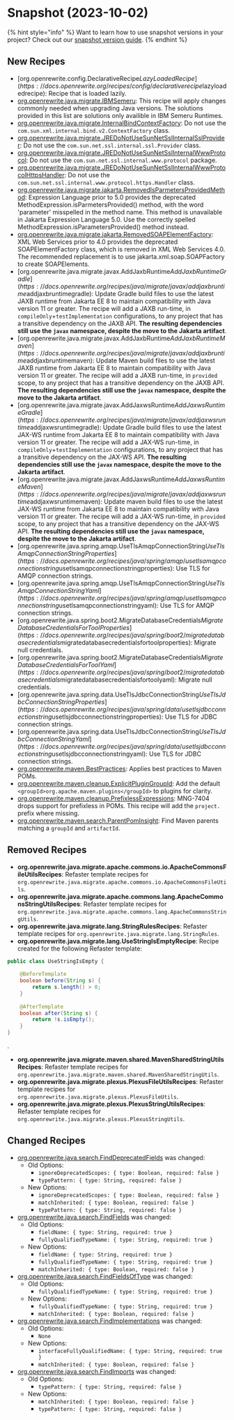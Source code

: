 # Snapshot (2023-10-02)

{% hint style="info" %}
Want to learn how to use snapshot versions in your project? Check out our [snapshot version guide](/reference/snapshot-instructions.md).
{% endhint %}

## New Recipes

* [org.openrewrite.config.DeclarativeRecipe$LazyLoadedRecipe](https://docs.openrewrite.org/recipes/config/declarativerecipe$lazyloadedrecipe): Recipe that is loaded lazily. 
* [org.openrewrite.java.migrate.IBMSemeru](https://docs.openrewrite.org/recipes/java/migrate/ibmsemeru): This recipe will apply changes commonly needed when upgrading Java versions. The solutions provided in this list are solutions only availible in IBM Semeru Runtimes. 
* [org.openrewrite.java.migrate.InternalBindContextFactory](https://docs.openrewrite.org/recipes/java/migrate/internalbindcontextfactory): Do not use the `com.sun.xml.internal.bind.v2.ContextFactory` class. 
* [org.openrewrite.java.migrate.JREDoNotUseSunNetSslInternalSslProvider](https://docs.openrewrite.org/recipes/java/migrate/jredonotusesunnetsslinternalsslprovider): Do not use the `com.sun.net.ssl.internal.ssl.Provider` class. 
* [org.openrewrite.java.migrate.JREDoNotUseSunNetSslInternalWwwProtocol](https://docs.openrewrite.org/recipes/java/migrate/jredonotusesunnetsslinternalwwwprotocol): Do not use the `com.sun.net.ssl.internal.www.protocol` package. 
* [org.openrewrite.java.migrate.JREDoNotUseSunNetSslInternalWwwProtocolHttpsHandler](https://docs.openrewrite.org/recipes/java/migrate/jredonotusesunnetsslinternalwwwprotocolhttpshandler): Do not use the `com.sun.net.ssl.internal.www.protocol.https.Handler` class. 
* [org.openrewrite.java.migrate.jakarta.RemovedIsParmetersProvidedMethod](https://docs.openrewrite.org/recipes/java/migrate/jakarta/removedisparmetersprovidedmethod): Expression Language prior to 5.0 provides the deprecated MethodExpression.isParmetersProvided() method, with the word 'parameter' misspelled in the method name.  This method is unavailable in Jakarta Expression Language 5.0. Use the correctly spelled MethodExpression.isParametersProvided() method instead. 
* [org.openrewrite.java.migrate.jakarta.RemovedSOAPElementFactory](https://docs.openrewrite.org/recipes/java/migrate/jakarta/removedsoapelementfactory): XML Web Services prior to 4.0 provides the deprecated SOAPElementFactory class,  which is removed in XML Web Services 4.0. The recommended replacement is to use jakarta.xml.soap.SOAPFactory to create SOAPElements. 
* [org.openrewrite.java.migrate.javax.AddJaxbRuntime$AddJaxbRuntimeGradle](https://docs.openrewrite.org/recipes/java/migrate/javax/addjaxbruntime$addjaxbruntimegradle): Update Gradle build files to use the latest JAXB runtime from Jakarta EE 8 to maintain compatibility with Java version 11 or greater.  The recipe will add a JAXB run-time, in `compileOnly`+`testImplementation` configurations, to any project that has a transitive dependency on the JAXB API. **The resulting dependencies still use the `javax` namespace, despite the move to the Jakarta artifact**. 
* [org.openrewrite.java.migrate.javax.AddJaxbRuntime$AddJaxbRuntimeMaven](https://docs.openrewrite.org/recipes/java/migrate/javax/addjaxbruntime$addjaxbruntimemaven): Update Maven build files to use the latest JAXB runtime from Jakarta EE 8 to maintain compatibility with Java version 11 or greater.  The recipe will add a JAXB run-time, in `provided` scope, to any project that has a transitive dependency on the JAXB API. **The resulting dependencies still use the `javax` namespace, despite the move to the Jakarta artifact**. 
* [org.openrewrite.java.migrate.javax.AddJaxwsRuntime$AddJaxwsRuntimeGradle](https://docs.openrewrite.org/recipes/java/migrate/javax/addjaxwsruntime$addjaxwsruntimegradle): Update Gradle build files to use the latest JAX-WS runtime from Jakarta EE 8 to maintain compatibility with Java version 11 or greater.  The recipe will add a JAX-WS run-time, in `compileOnly`+`testImplementation` configurations, to any project that has a transitive dependency on the JAX-WS API. **The resulting dependencies still use the `javax` namespace, despite the move to the Jakarta artifact**. 
* [org.openrewrite.java.migrate.javax.AddJaxwsRuntime$AddJaxwsRuntimeMaven](https://docs.openrewrite.org/recipes/java/migrate/javax/addjaxwsruntime$addjaxwsruntimemaven): Update maven build files to use the latest JAX-WS runtime from Jakarta EE 8 to maintain compatibility with Java version 11 or greater.  The recipe will add a JAX-WS run-time, in `provided` scope, to any project that has a transitive dependency on the JAX-WS API. **The resulting dependencies still use the `javax` namespace, despite the move to the Jakarta artifact**. 
* [org.openrewrite.java.spring.amqp.UseTlsAmqpConnectionString$UseTlsAmqpConnectionStringProperties](https://docs.openrewrite.org/recipes/java/spring/amqp/usetlsamqpconnectionstring$usetlsamqpconnectionstringproperties): Use TLS for AMQP connection strings. 
* [org.openrewrite.java.spring.amqp.UseTlsAmqpConnectionString$UseTlsAmqpConnectionStringYaml](https://docs.openrewrite.org/recipes/java/spring/amqp/usetlsamqpconnectionstring$usetlsamqpconnectionstringyaml): Use TLS for AMQP connection strings. 
* [org.openrewrite.java.spring.boot2.MigrateDatabaseCredentials$MigrateDatabaseCredentialsForToolProperties](https://docs.openrewrite.org/recipes/java/spring/boot2/migratedatabasecredentials$migratedatabasecredentialsfortoolproperties): Migrate null credentials. 
* [org.openrewrite.java.spring.boot2.MigrateDatabaseCredentials$MigrateDatabaseCredentialsForToolYaml](https://docs.openrewrite.org/recipes/java/spring/boot2/migratedatabasecredentials$migratedatabasecredentialsfortoolyaml): Migrate null credentials. 
* [org.openrewrite.java.spring.data.UseTlsJdbcConnectionString$UseTlsJdbcConnectionStringProperties](https://docs.openrewrite.org/recipes/java/spring/data/usetlsjdbcconnectionstring$usetlsjdbcconnectionstringproperties): Use TLS for JDBC connection strings. 
* [org.openrewrite.java.spring.data.UseTlsJdbcConnectionString$UseTlsJdbcConnectionStringYaml](https://docs.openrewrite.org/recipes/java/spring/data/usetlsjdbcconnectionstring$usetlsjdbcconnectionstringyaml): Use TLS for JDBC connection strings. 
* [org.openrewrite.maven.BestPractices](https://docs.openrewrite.org/recipes/maven/bestpractices): Applies best practices to Maven POMs. 
* [org.openrewrite.maven.cleanup.ExplicitPluginGroupId](https://docs.openrewrite.org/recipes/maven/cleanup/explicitplugingroupid): Add the default `<groupId>org.apache.maven.plugins</groupId>` to plugins for clarity. 
* [org.openrewrite.maven.cleanup.PrefixlessExpressions](https://docs.openrewrite.org/recipes/maven/cleanup/prefixlessexpressions): MNG-7404 drops support for prefixless in POMs. This recipe will add the `project.` prefix where missing. 
* [org.openrewrite.maven.search.ParentPomInsight](https://docs.openrewrite.org/recipes/maven/search/parentpominsight): Find Maven parents matching a `groupId` and `artifactId`. 

## Removed Recipes

* **org.openrewrite.java.migrate.apache.commons.io.ApacheCommonsFileUtilsRecipes**: Refaster template recipes for `org.openrewrite.java.migrate.apache.commons.io.ApacheCommonsFileUtils`. 
* **org.openrewrite.java.migrate.apache.commons.lang.ApacheCommonsStringUtilsRecipes**: Refaster template recipes for `org.openrewrite.java.migrate.apache.commons.lang.ApacheCommonsStringUtils`. 
* **org.openrewrite.java.migrate.lang.StringRulesRecipes**: Refaster template recipes for `org.openrewrite.java.migrate.lang.StringRules`. 
* **org.openrewrite.java.migrate.lang.UseStringIsEmptyRecipe**: Recipe created for the following Refaster template:
```java
public class UseStringIsEmpty {
    
    @BeforeTemplate
    boolean before(String s) {
        return s.length() > 0;
    }
    
    @AfterTemplate
    boolean after(String s) {
        return !s.isEmpty();
    }
}
```
. 
* **org.openrewrite.java.migrate.maven.shared.MavenSharedStringUtilsRecipes**: Refaster template recipes for `org.openrewrite.java.migrate.maven.shared.MavenSharedStringUtils`. 
* **org.openrewrite.java.migrate.plexus.PlexusFileUtilsRecipes**: Refaster template recipes for `org.openrewrite.java.migrate.plexus.PlexusFileUtils`. 
* **org.openrewrite.java.migrate.plexus.PlexusStringUtilsRecipes**: Refaster template recipes for `org.openrewrite.java.migrate.plexus.PlexusStringUtils`. 

## Changed Recipes

* [org.openrewrite.java.search.FindDeprecatedFields](https://docs.openrewrite.org/recipes/java/search/finddeprecatedfields) was changed:
  * Old Options:
    * `ignoreDeprecatedScopes: { type: Boolean, required: false }`
    * `typePattern: { type: String, required: false }`
  * New Options:
    * `ignoreDeprecatedScopes: { type: Boolean, required: false }`
    * `matchInherited: { type: Boolean, required: false }`
    * `typePattern: { type: String, required: false }`
* [org.openrewrite.java.search.FindFields](https://docs.openrewrite.org/recipes/java/search/findfields) was changed:
  * Old Options:
    * `fieldName: { type: String, required: true }`
    * `fullyQualifiedTypeName: { type: String, required: true }`
  * New Options:
    * `fieldName: { type: String, required: true }`
    * `fullyQualifiedTypeName: { type: String, required: true }`
    * `matchInherited: { type: Boolean, required: false }`
* [org.openrewrite.java.search.FindFieldsOfType](https://docs.openrewrite.org/recipes/java/search/findfieldsoftype) was changed:
  * Old Options:
    * `fullyQualifiedTypeName: { type: String, required: true }`
  * New Options:
    * `fullyQualifiedTypeName: { type: String, required: true }`
    * `matchInherited: { type: Boolean, required: false }`
* [org.openrewrite.java.search.FindImplementations](https://docs.openrewrite.org/recipes/java/search/findimplementations) was changed:
  * Old Options:
    * `None`
  * New Options:
    * `interfaceFullyQualifiedName: { type: String, required: true }`
    * `matchInherited: { type: Boolean, required: false }`
* [org.openrewrite.java.search.FindImports](https://docs.openrewrite.org/recipes/java/search/findimports) was changed:
  * Old Options:
    * `typePattern: { type: String, required: false }`
  * New Options:
    * `matchInherited: { type: Boolean, required: false }`
    * `typePattern: { type: String, required: false }`